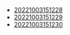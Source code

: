- [20221003151228](/zet/20221003151228/README.md)
- [20221003151229](/zet/20221003151229/README.md)
- [20221003151230](/zet/20221003151230/README.md)
